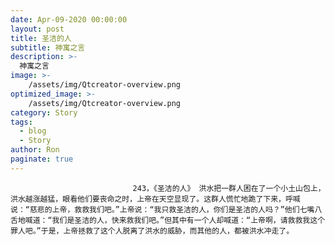 ```yaml
---
date: Apr-09-2020 00:00:00
layout: post
title: 圣洁的人
subtitle: 神寓之言
description: >-
  神寓之言
image: >-
    /assets/img/Qtcreator-overview.png
optimized_image: >-
    /assets/img/Qtcreator-overview.png
category: Story
tags:
  - blog
  - Story
author: Ron
paginate: true
---
```


							　　243，《圣洁的人》 洪水把一群人困在了一个小土山包上，洪水越涨越猛，眼看他们要丧命之时，上帝在天空显现了。这群人慌忙地跪了下来，呼喊说：“慈悲的上帝，救救我们吧。”上帝说：“我只救圣洁的人，你们是圣洁的人吗？”他们七嘴八舌地喊道：“我们是圣洁的人，快来救我们吧。”但其中有一个人却喊道：“上帝啊，请救救我这个罪人吧。”于是，上帝拯救了这个人脱离了洪水的威胁，而其他的人，都被洪水冲走了。
							
							
						